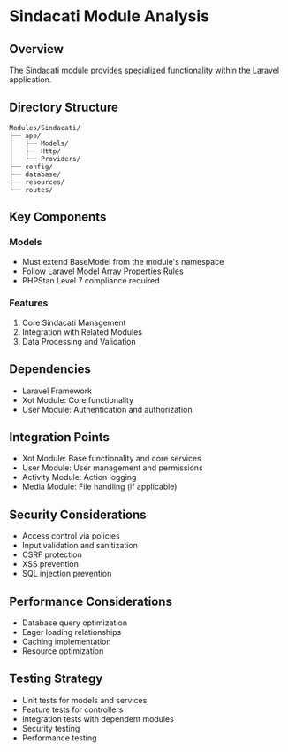 # Sindacati Module Analysis

## Overview
The Sindacati module provides specialized functionality within the Laravel application.

## Directory Structure
```
Modules/Sindacati/
├── app/
│   ├── Models/
│   ├── Http/
│   └── Providers/
├── config/
├── database/
├── resources/
└── routes/
```

## Key Components

### Models
- Must extend BaseModel from the module's namespace
- Follow Laravel Model Array Properties Rules
- PHPStan Level 7 compliance required

### Features
1. Core Sindacati Management
2. Integration with Related Modules
3. Data Processing and Validation

## Dependencies
- Laravel Framework
- Xot Module: Core functionality
- User Module: Authentication and authorization

## Integration Points
- Xot Module: Base functionality and core services
- User Module: User management and permissions
- Activity Module: Action logging
- Media Module: File handling (if applicable)

## Security Considerations
- Access control via policies
- Input validation and sanitization
- CSRF protection
- XSS prevention
- SQL injection prevention

## Performance Considerations
- Database query optimization
- Eager loading relationships
- Caching implementation
- Resource optimization

## Testing Strategy
- Unit tests for models and services
- Feature tests for controllers
- Integration tests with dependent modules
- Security testing
- Performance testing
